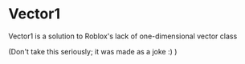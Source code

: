# Vector1
Vector1 is a solution to Roblox's lack of one-dimensional vector class

(Don't take this seriously; it was made as a joke :) )
